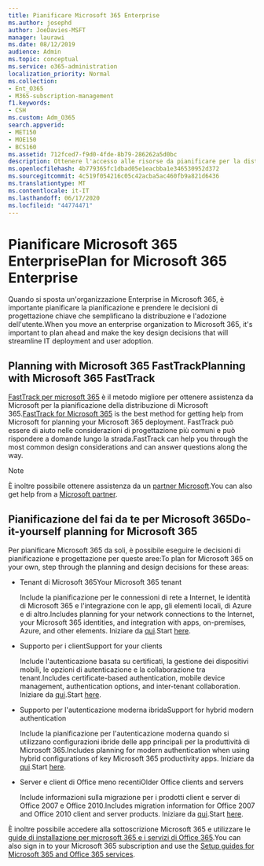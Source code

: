 ```yaml
---
title: Pianificare Microsoft 365 Enterprise
ms.author: josephd
author: JoeDavies-MSFT
manager: laurawi
ms.date: 08/12/2019
audience: Admin
ms.topic: conceptual
ms.service: o365-administration
localization_priority: Normal
ms.collection:
- Ent_O365
- M365-subscription-management
f1.keywords:
- CSH
ms.custom: Adm_O365
search.appverid:
- MET150
- MOE150
- BCS160
ms.assetid: 712fced7-f9d0-4fde-8b79-286262a5d0bc
description: Ottenere l'accesso alle risorse da pianificare per la distribuzione di Microsoft 365 Enterprise.
ms.openlocfilehash: 4b779365fc1dbad05e1eacbba1e346530952d372
ms.sourcegitcommit: 4c519f054216c05c42acba5ac460fb9a821d6436
ms.translationtype: MT
ms.contentlocale: it-IT
ms.lasthandoff: 06/17/2020
ms.locfileid: "44774471"
---
```

# <a name="plan-for-microsoft-365-enterprise"></a><span data-ttu-id="38e82-103">Pianificare Microsoft 365 Enterprise</span><span class="sxs-lookup"><span data-stu-id="38e82-103">Plan for Microsoft 365 Enterprise</span></span>

<span data-ttu-id="38e82-104">Quando si sposta un'organizzazione Enterprise in Microsoft 365, è importante pianificare la pianificazione e prendere le decisioni di progettazione chiave che semplificano la distribuzione e l'adozione dell'utente.</span><span class="sxs-lookup"><span data-stu-id="38e82-104">When you move an enterprise organization to Microsoft 365, it's important to plan ahead and make the key design decisions that will streamline IT deployment and user adoption.</span></span> 

## <a name="planning-with-microsoft-365-fasttrack"></a><span data-ttu-id="38e82-105">Planning with Microsoft 365 FastTrack</span><span class="sxs-lookup"><span data-stu-id="38e82-105">Planning with Microsoft 365 FastTrack</span></span>

<span data-ttu-id="38e82-106">[FastTrack per microsoft 365](https://www.microsoft.com/fasttrack/microsoft-365) è il metodo migliore per ottenere assistenza da Microsoft per la pianificazione della distribuzione di Microsoft 365.</span><span class="sxs-lookup"><span data-stu-id="38e82-106">[FastTrack for Microsoft 365](https://www.microsoft.com/fasttrack/microsoft-365) is the best method for getting help from Microsoft for planning your Microsoft 365 deployment.</span></span> <span data-ttu-id="38e82-107">FastTrack può essere di aiuto nelle considerazioni di progettazione più comuni e può rispondere a domande lungo la strada.</span><span class="sxs-lookup"><span data-stu-id="38e82-107">FastTrack can help you through the most common design considerations and can answer questions along the way.</span></span> 

>[!Note]
><span data-ttu-id="38e82-108">È inoltre possibile ottenere assistenza da un [partner Microsoft](https://www.microsoft.com/solution-providers/home).</span><span class="sxs-lookup"><span data-stu-id="38e82-108">You can also get help from a [Microsoft partner](https://www.microsoft.com/solution-providers/home).</span></span>
>

## <a name="do-it-yourself-planning-for-microsoft-365"></a><span data-ttu-id="38e82-109">Pianificazione del fai da te per Microsoft 365</span><span class="sxs-lookup"><span data-stu-id="38e82-109">Do-it-yourself planning for Microsoft 365</span></span>

<span data-ttu-id="38e82-110">Per pianificare Microsoft 365 da soli, è possibile eseguire le decisioni di pianificazione e progettazione per queste aree:</span><span class="sxs-lookup"><span data-stu-id="38e82-110">To plan for Microsoft 365 on your own, step through the planning and design decisions for these areas:</span></span>

- <span data-ttu-id="38e82-111">Tenant di Microsoft 365</span><span class="sxs-lookup"><span data-stu-id="38e82-111">Your Microsoft 365 tenant</span></span>

  <span data-ttu-id="38e82-112">Include la pianificazione per le connessioni di rete a Internet, le identità di Microsoft 365 e l'integrazione con le app, gli elementi locali, di Azure e di altro.</span><span class="sxs-lookup"><span data-stu-id="38e82-112">Includes planning for your network connections to the Internet, your Microsoft 365 identities, and integration with apps, on-premises, Azure, and other elements.</span></span> <span data-ttu-id="38e82-113">Iniziare da [qui](subscriptions-licenses-accounts-and-tenants-for-microsoft-cloud-offerings.md).</span><span class="sxs-lookup"><span data-stu-id="38e82-113">Start [here](subscriptions-licenses-accounts-and-tenants-for-microsoft-cloud-offerings.md).</span></span>

- <span data-ttu-id="38e82-114">Supporto per i client</span><span class="sxs-lookup"><span data-stu-id="38e82-114">Support for your clients</span></span>

  <span data-ttu-id="38e82-115">Include l'autenticazione basata su certificati, la gestione dei dispositivi mobili, le opzioni di autenticazione e la collaborazione tra tenant.</span><span class="sxs-lookup"><span data-stu-id="38e82-115">Includes certificate-based authentication, mobile device management, authentication options, and inter-tenant collaboration.</span></span> <span data-ttu-id="38e82-116">Iniziare da [qui](office-365-client-support-certificate-based-authentication.md).</span><span class="sxs-lookup"><span data-stu-id="38e82-116">Start [here](office-365-client-support-certificate-based-authentication.md).</span></span>

- <span data-ttu-id="38e82-117">Supporto per l'autenticazione moderna ibrida</span><span class="sxs-lookup"><span data-stu-id="38e82-117">Support for hybrid modern authentication</span></span>

  <span data-ttu-id="38e82-118">Include la pianificazione per l'autenticazione moderna quando si utilizzano configurazioni ibride delle app principali per la produttività di Microsoft 365.</span><span class="sxs-lookup"><span data-stu-id="38e82-118">Includes planning for modern authentication when using hybrid configurations of key Microsoft 365 productivity apps.</span></span> <span data-ttu-id="38e82-119">Iniziare da [qui](hybrid-modern-auth-overview.md).</span><span class="sxs-lookup"><span data-stu-id="38e82-119">Start [here](hybrid-modern-auth-overview.md).</span></span>

- <span data-ttu-id="38e82-120">Server e client di Office meno recenti</span><span class="sxs-lookup"><span data-stu-id="38e82-120">Older Office clients and servers</span></span>

  <span data-ttu-id="38e82-121">Include informazioni sulla migrazione per i prodotti client e server di Office 2007 e Office 2010.</span><span class="sxs-lookup"><span data-stu-id="38e82-121">Includes migration information for Office 2007 and Office 2010 client and server products.</span></span> <span data-ttu-id="38e82-122">Iniziare da [qui](plan-upgrade-previous-versions-office.md).</span><span class="sxs-lookup"><span data-stu-id="38e82-122">Start [here](plan-upgrade-previous-versions-office.md).</span></span>

<span data-ttu-id="38e82-123">È inoltre possibile accedere alla sottoscrizione Microsoft 365 e utilizzare le [guide di installazione per microsoft 365 e i servizi di Office 365](setup-guides-for-office-365.md).</span><span class="sxs-lookup"><span data-stu-id="38e82-123">You can also sign in to your Microsoft 365 subscription and use the [Setup guides for Microsoft 365 and Office 365 services](setup-guides-for-office-365.md).</span></span>
